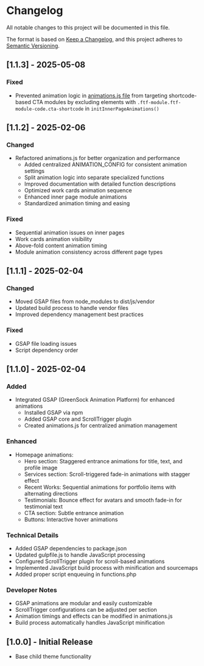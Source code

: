 # Changelog
All notable changes to this project will be documented in this file.

The format is based on [Keep a Changelog](https://keepachangelog.com/en/1.0.0/),
and this project adheres to [Semantic Versioning](https://semver.org/spec/v2.0.0.html).

## [1.1.3] - 2025-05-08

### Fixed
- Prevented animation logic in [animations.js file](assets/src/js/animations.js) from targeting shortcode-based CTA modules by excluding elements with `.ftf-module.ftf-module-code.cta-shortcode` in `initInnerPageAnimations()`

## [1.1.2] - 2025-02-06

### Changed
- Refactored animations.js for better organization and performance
  - Added centralized ANIMATION_CONFIG for consistent animation settings
  - Split animation logic into separate specialized functions
  - Improved documentation with detailed function descriptions
  - Optimized work cards animation sequence
  - Enhanced inner page module animations
  - Standardized animation timing and easing

### Fixed
- Sequential animation issues on inner pages
- Work cards animation visibility
- Above-fold content animation timing
- Module animation consistency across different page types

## [1.1.1] - 2025-02-04

### Changed
- Moved GSAP files from node_modules to dist/js/vendor
- Updated build process to handle vendor files
- Improved dependency management best practices

### Fixed
- GSAP file loading issues
- Script dependency order

## [1.1.0] - 2025-02-04

### Added
- Integrated GSAP (GreenSock Animation Platform) for enhanced animations
  - Installed GSAP via npm
  - Added GSAP core and ScrollTrigger plugin
  - Created animations.js for centralized animation management

### Enhanced
- Homepage animations:
  - Hero section: Staggered entrance animations for title, text, and profile image
  - Services section: Scroll-triggered fade-in animations with stagger effect
  - Recent Works: Sequential animations for portfolio items with alternating directions
  - Testimonials: Bounce effect for avatars and smooth fade-in for testimonial text
  - CTA section: Subtle entrance animation
  - Buttons: Interactive hover animations

### Technical Details
- Added GSAP dependencies to package.json
- Updated gulpfile.js to handle JavaScript processing
- Configured ScrollTrigger plugin for scroll-based animations
- Implemented JavaScript build process with minification and sourcemaps
- Added proper script enqueuing in functions.php

### Developer Notes
- GSAP animations are modular and easily customizable
- ScrollTrigger configurations can be adjusted per section
- Animation timings and effects can be modified in animations.js
- Build process automatically handles JavaScript minification

## [1.0.0] - Initial Release
- Base child theme functionality 